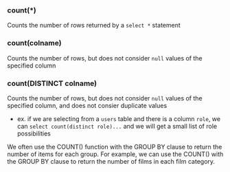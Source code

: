 
### count(*)
Counts the number of rows returned by a `select *` statement

### count(colname)
Counts the number of rows, but does not consider `null` values of the specified column

### count(DISTINCT colname)
Counts the number of rows, but does not consider `null` values of the specified column, and does not consier duplicate values
- ex. if we are selecting from a `users` table and there is a column `role`, we can `select count(distinct role)...` and we will get a small list of role possibilities

We often use the COUNT() function with the GROUP BY clause to return the number of items for each group. For example, we can use the COUNT() with the GROUP BY clause to return the number of films in each film category.
